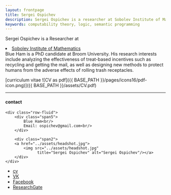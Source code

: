 ```yaml
---
layout: frontpage
title: Sergei Ospichev
description: Sergei Ospichev is a researcher at Sobolev Institute of Mathematics. 
keywords: computability theory, logic, semantic programming
---
```


Sergei Ospichev is a Researcher at <li><a href="http://math.nsc.ru/english.html">Sobolev Institute of Mathematics</a></li> Blue Ham is a PhD candidate at Broom University. His research interests include analyzing the effectiveness of treat-based incentives such as recycling and getting the mail, as well as designing new methods to protect humans from the adverse effects of rolling trash receptacles.

[curriculum vitae ![CV as pdf]({{ BASE_PATH }}/pages/icons16/pdf-icon.png)]({{ BASE_PATH }}/assets/CV.pdf)<br/>


---


<div class="container">
<h4><a name="contact"></a>contact</h4>

    <div class="row-fluid">
        <div class="span5">
            Blue Ham<br/>
            Email: ospichev@gmail.com<br/>
        </div>

        <div class="span2">
        <a href="../assets/headshot.jpg">
            <img src="../assets/headshot.jpg"
                  title="Sergei Ospichev" alt="Sergei Ospichev"/></a>
        </div>
    </div>
</div>

<div class="navbar">
  <div class="navbar-inner">
      <ul class="nav">
          <li><a href="{{ BASE_PATH }}/assets/CV.pdf">cv</a></li>
          <li><a href="https://vk.com/ospichev">VK</a></li>
          <li><a href="https://www.facebook.com/sergey.ospichev">Facebook</a></li>
          <li><a href="https://www.researchgate.net/profile/Sergey_Ospichev">ResearchGate</a></li>
      </ul>
  </div>
</div>

